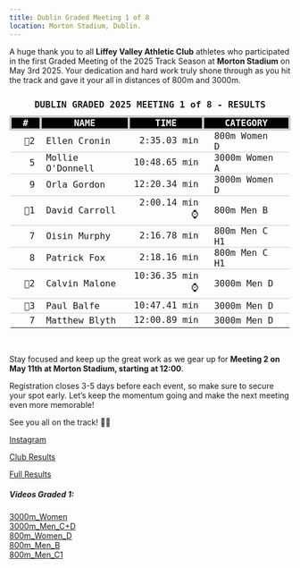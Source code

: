 ```yaml
---
title: Dublin Graded Meeting 1 of 8
location: Morton Stadium, Dublin.
---
```


A huge thank you to all <b>Liffey Valley Athletic Club</b> athletes who participated in the first Graded Meeting of the 2025 Track Season at <b>Morton Stadium</b> on May 3rd 2025. Your dedication and hard work truly shone through as you hit the track and gave it your all in distances of 800m and 3000m.

<table style="border-collapse: collapse; font-family: Consolas, monospace;">
  <thead>
    <tr><td colspan="4" style="text-align: center; padding: 10px;"><b>DUBLIN GRADED 2025 MEETING 1 of 8 - RESULTS</b></td></tr>
    <tr style="background-color: #000; color: #fff;">
      <th style="border: 4px solid #ccc; padding: 0px 20px; text-align: center;">#</th>
      <th style="border: 4px solid #ccc; padding: 0px 20px; text-align: center;">NAME</th>
      <th style="border: 4px solid #ccc; padding: 0px 20px; text-align: center;">TIME</th>
      <th style="border: 4px solid #ccc; padding: 0px 20px; text-align: center;">CATEGORY</th>
    </tr>
  </thead>
  <tbody>
    <tr style="border-bottom: 1px solid #ccc;"><td style="padding: 0px 10px 0px 0px; text-align: right;">🥈2</td><td style="padding: 0px 10px;">Ellen Cronin</td><td style="text-align: right;">2:35.03 min</td><td style="padding: 0px 20px;">800m Women D</td></tr>
    <tr style="border-bottom: 1px solid #ccc;"><td style="padding: 0px 10px 0px 0px; text-align: right;">5</td><td style="padding: 0px 10px;">Mollie O'Donnell</td><td style="text-align: right;">10:48.65 min</td><td style="padding: 0px 20px;">3000m Women A</td></tr>
    <tr style="border-bottom: 1px solid #ccc;"><td style="padding: 0px 10px 0px 0px; text-align: right;">9</td><td style="padding: 0px 10px;">Orla Gordon</td><td style="text-align: right;">12:20.34 min</td><td style="padding: 0px 20px;">3000m Women D</td></tr>
    <tr style="border-bottom: 1px solid #ccc;"><td style="padding: 0px 10px 0px 0px; text-align: right;">🥇1</td><td style="padding: 0px 10px;">David Carroll</td><td style="text-align: right;">2:00.14 min⌚</td><td style="padding: 0px 20px;">800m Men B</td></tr>
    <tr style="border-bottom: 1px solid #ccc;"><td style="padding: 0px 10px 0px 0px; text-align: right;">7</td><td style="padding: 0px 10px;">Oisin Murphy</td><td style="text-align: right;">2:16.78 min</td><td style="padding: 0px 20px;">800m Men C H1</td></tr>
    <tr style="border-bottom: 1px solid #ccc;"><td style="padding: 0px 10px 0px 0px; text-align: right;">8</td><td style="padding: 0px 10px;">Patrick Fox</td><td style="text-align: right;">2:18.16 min</td><td style="padding: 0px 20px;">800m Men C H1</td></tr>
    <tr style="border-bottom: 1px solid #ccc;"><td style="padding: 0px 10px 0px 0px; text-align: right;">🥈2</td><td style="padding: 0px 10px;">Calvin Malone</td><td style="text-align: right;">10:36.35 min⌚</td><td style="padding: 0px 20px;">3000m Men D</td></tr>
    <tr style="border-bottom: 1px solid #ccc;"><td style="padding: 0px 10px 0px 0px; text-align: right;">🥉3</td><td style="padding: 0px 10px;">Paul Balfe</td><td style="text-align: right;">10:47.41 min</td><td style="padding: 0px 20px;">3000m Men D</td></tr>
    <tr><td style="padding: 0px 10px 0px 0px; text-align: right;">7</td><td style="padding: 0px 10px;">Matthew Blyth</td><td style="text-align: right;">12:00.89 min</td><td style="padding: 0px 20px;">3000m Men D</td></tr>
  </tbody>
</table>
<br>

Stay focused and keep up the great work as we gear up for <b>Meeting 2 on May 11th at Morton Stadium, starting at 12:00</b>.

Registration closes 3-5 days before each event, so make sure to secure your spot early. Let’s keep the momentum going and make the next meeting even more memorable!

See you all on the track! 💪💥


<a href="https://www.instagram.com/p/DJPOnbjIhdA/?img_index=1" target="_blank" rel="noopener noreferrer">Instagram</a>

<a href="/races/2025-05-03-Dublin-Graded-1/" target="_blank" rel="noopener noreferrer">Club Results</a>

<a href="http://pastresults.dublinathletics.com/graded25-1/menu.html" target="_blank" rel="noopener noreferrer">Full Results</a>

<h5>Videos Graded 1:</h5>
<a href="https://youtube.com/live/Nqt9sO4O9kU?t=1h33m46s" target="_blank">3000m_Women</a><br><a href="https://youtube.com/live/Nqt9sO4O9kU?t=2h11m4s" target="_blank">3000m_Men_C+D</a><br><a href="https://youtube.com/live/Nqt9sO4O9kU?t=5h31m37s" target="_blank">800m_Women_D</a><br><a href="https://youtube.com/live/Nqt9sO4O9kU?t=5h45m22s" target="_blank">800m_Men_B</a><br><a href="https://youtube.com/live/Nqt9sO4O9kU?t=5h49m19s" target="_blank">800m_Men_C1</a>
 
